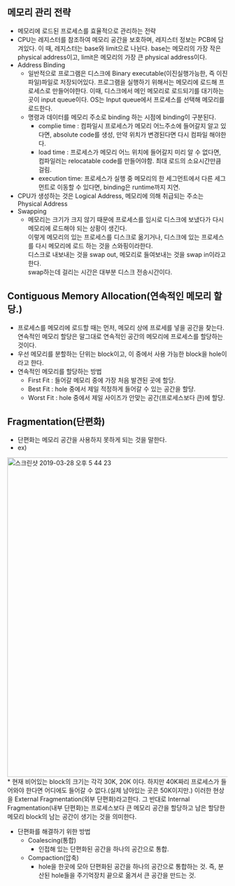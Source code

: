 ## 메모리 관리 전략
* 메모리에 로드된 프로세스를 효율적으로 관리하는 전략
* CPU는 레지스터를 참조하여 메모리 공간을 보호하며, 레지스터 정보는 PCB에 담겨있다. 이 때, 레지스터는 base와 limit으로 나뉜다. base는 메모리의 가장 작은 physical address이고, limit은 메모리의 가장 큰 physical address이다.
* Address Binding
  - 일반적으로 프로그램은 디스크에 Binary executable(이진실행가능한, 즉 이진파일)파일로 저장되어있다. 프로그램을 실행하기 위해서는 메모리에 로드해 프로세스로 만들어야한다.
  이때, 디스크에서 메인 메모리로 로드되기를 대기하는 곳이 input queue이다. OS는 Input queue에서 프로세스를 선택해 메모리를 로드한다.
  - 명령과 데이터를 메모리 주소로 binding 하는 시점에 binding이 구분된다.
    + complie time :  컴파일시 프로세스가 메모리 어느주소에 들어갈지 알고 있다면, absolute code를 생성, 만약 위치가 변경된다면 다시 컴파일 해야한다.
    + load time : 프로세스가 메모리 어느 위치에 들어갈지 미리 알 수 없다면, 컴파일러는 relocatable code를 만들어야함. 최대 로드의 소요시간만큼 걸림.
    + execution time: 프로세스가 실행 중 메모리의 한 세그먼트에서 다른 세그먼트로 이동할 수 있다면, binding은 runtime까지 지연.
* CPU가 생성하는 것은 Logical Address, 메모리에 의해 취급되는 주소는 Physical Address
* Swapping
  - 메모리는 크기가 크지 않기 때문에 프로세스를 임시로 디스크에 보냈다가 다시 메모리에 로드해야 되는 상황이 생긴다.  
    이렇게 메모리의 있는 프로세스를 디스크로 옮기거나, 디스크에 있는 프로세스를 다시 메모리에 로드 하는 것을 스와핑이라한다.  
    디스크로 내보내는 것을 swap out, 메모리로 들여보내는 것을 swap in이라고한다.  
    swap하는데 걸리는 시간은 대부분 디스크 전송시간이다.
  
## Contiguous Memory Allocation(연속적인 메모리 할당.)
* 프로세스를 메모리에 로드할 때는 먼저, 메모리 상에 프로세를 넣을 공간을 찾는다. 연속적인 메모리 할당은 말그대로 연속적인 공간의 메모리에 프로세스를 할당하는 것이다.
* 우선 메모리를 분할하는 단위는 block이고, 이 중에서 사용 가능한 block을 hole이라고 한다.
* 연속적인 메모리를 할당하는 방법
  - First Fit : 들어갈 메모리 중에 가장 처음 발견된 곳에 할당.
  - Best Fit : hole 중에서 제일 적정하게 들어갈 수 있는 공간을 할당.
  - Worst Fit : hole 중에서 제일 사이즈가 안맞는 공간(프로세스보다 큰)에 할당.

## Fragmentation(단편화)
* 단편화는 메모리 공간을 사용하지 못하게 되는 것을 말한다.
* ex)
<img width="730" alt="스크린샷 2019-03-28 오후 5 44 23" src="https://user-images.githubusercontent.com/21151247/55143008-326ac580-5181-11e9-95dc-391a0f8d71f4.png">  
* 현재 비어있는 block의 크기는 각각 30K, 20K 이다. 하지만 40K짜리 프로세스가 들어와야 한다면 어디에도 들어갈 수 없다.(실제 남아있는 곳은 50K이지만.)  
    이러한 현상을 External Fragmentation(외부 단편화)라고한다.  
    그 반대로 Internal Fragmentation(내부 단편화)는 프로세스보다 큰 메모리 공간을 할당하고 남은 할당한 메모리 block의 남는 공간이 생기는 것을 의미한다.
    
* 단편화를 해결하기 위한 방법
  - Coalescing(통합)
    + 인접해 있는 단편화된 공간을 하나의 공간으로 통합.
  - Compaction(압축)
    + hole을 한곳에 모아 단편화된 공간을 하나의 공간으로 통합하는 것. 즉, 분산된 hole들을 주기억장치 끝으로 옮겨서 큰 공간을 만드는 것.
